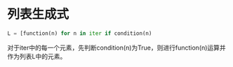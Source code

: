 # 列表生成式

```python
L = [function(n) for n in iter if condition(n)
```

对于iter中的每一个元素，先判断condition(n)为True，则进行function(n)运算并作为列表L中的元素。
